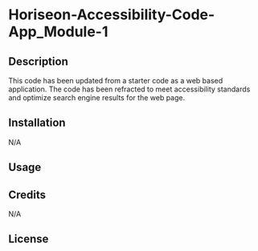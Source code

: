 # Horiseon-Accessibility-Code-App_Module-1

## Description
This code has been updated from a starter code as a web based application. The code has been refracted to meet accessibility standards and optimize search engine results for the web page.

## Installation
N/A

## Usage

## Credits
N/A

## License 
